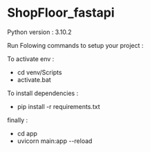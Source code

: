 # ShopFloor_fastapi

Python version : 3.10.2

Run Folowing commands to setup your project :

To activate env : 

- cd venv/Scripts
- activate.bat

To install dependencies :

- pip install -r requirements.txt


finally :

- cd app
- uvicorn main:app --reload
